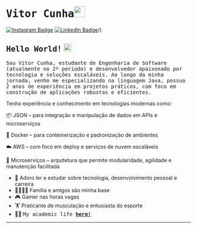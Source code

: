 # <samp>Vitor Cunha</samp><img src="https://github.com/mupezzuol/mupezzuol/blob/master/assets/mario_hello_big.gif" width="30px" height="30px">

[![Instagram Badge](https://img.shields.io/badge/Instagram-%23E4405F.svg?&style=flat-square&logo=instagram&logoColor=white&color=071A2C&link=https://www.instagram.com/mupezzuol)](https://www.instagram.com/mupezzuol)
[![LinkedIn Badge](https://img.shields.io/badge/LinkedIn-%23E4405F.svg?&style=flat-square&logo=linkedin&logoColor=white&color=071A2C&link=https://www.linkedin.com/in/mupezzuol/)](https://www.linkedin.com/in/techdevjava/)/)

## <samp>Hello World!</samp> <img src="https://github.com/mupezzuol/mupezzuol/blob/master/assets/earth.gif" width="22px" height="22px">

<samp>Sou Vitor Cunha, estudante de Engenharia de Software (atualmente no 2º período) e desenvolvedor apaixonado por tecnologia e soluções escaláveis. Ao longo da minha jornada, venho me especializando na linguagem Java, possuo 2 anos de experiência em projetos práticos, com foco em construção de aplicações robustas e eficientes.

Tenho experiência e conhecimento em tecnologias modernas como:

📦 JSON – para integração e manipulação de dados em APIs e microserviços

🐳 Docker – para conteinerização e padronização de ambientes

☁️ AWS – com foco em deploy e serviços de nuvem escaláveis

🔗 Microserviços – arquitetura que permite modularidade, agilidade e manutenção facilitada



- 📖 Adoro ler e estudar sobre tecnologia, desenvolvimento pessoal e carreira
- 👨‍👩‍👧‍👦 Família e amigos são minha base
- 🎮 Gamer nas horas vagas
- 🏋️ Praticante de musculação e entusiasta do esporte
- 👨‍🎓&nbsp;<samp>My academic life [__here!__](https://github.com/Vitor192/Certificados)</samp>

---
